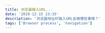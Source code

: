 ```yaml
---
title: 浏览器输入URL...
date: '2019-12-15 23:35'
description: '浏览器地址栏输入URL会做哪些事情？'
tags: ['Browser process', 'navigation']
---
```

